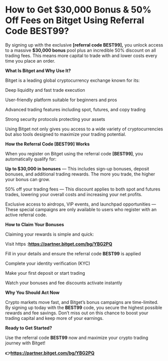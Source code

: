 # How to Get $30,000 Bonus & 50% Off Fees on Bitget Using Referral Code BEST99?

By signing up with the exclusive **[referral code BEST99],** you unlock access to a massive **$30,000 bonus** pool plus an incredible 50% discount on all trading fees. This means more capital to trade with and lower costs every time you place an order.

**What Is Bitget and Why Use It?**

Bitget is a leading global cryptocurrency exchange known for its:

Deep liquidity and fast trade execution

User-friendly platform suitable for beginners and pros

Advanced trading features including spot, futures, and copy trading

Strong security protocols protecting your assets

Using Bitget not only gives you access to a wide variety of cryptocurrencies but also tools designed to maximize your trading potential.

**How the Referral Code [BEST99] Works**

When you register on Bitget using the referral code **[BEST99]**, you automatically qualify for:

**Up to $30,000 in bonuses** — This includes sign-up bonuses, deposit bonuses, and additional trading rewards. The more you trade, the higher your bonus can grow.

50% off your trading fees — This discount applies to both spot and futures trades, lowering your overall costs and increasing your net profits.

Exclusive access to airdrops, VIP events, and launchpad opportunities — These special campaigns are only available to users who register with an active referral code.

**How to Claim Your Bonuses**

Claiming your rewards is simple and quick:

Visit https :**https://partner.bitget.com/bg/YBG2PQ**

Fill in your details and ensure the referral code **BEST99** is applied

Complete your identity verification (KYC)

Make your first deposit or start trading

Watch your bonuses and fee discounts activate instantly

**Why You Should Act Now**

Crypto markets move fast, and Bitget’s bonus campaigns are time-limited. By signing up today with the **BEST99** code, you secure the highest possible rewards and fee savings. Don’t miss out on this chance to boost your trading capital and keep more of your earnings.

**Ready to Get Started?**

Use the referral code **BEST99** now and maximize your crypto trading journey with Bitget!

**👉https://partner.bitget.com/bg/YBG2PQ**


